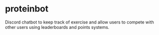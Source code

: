 # proteinbot
Discord chatbot to keep track of exercise and allow users to compete with other users using leaderboards and points systems.
